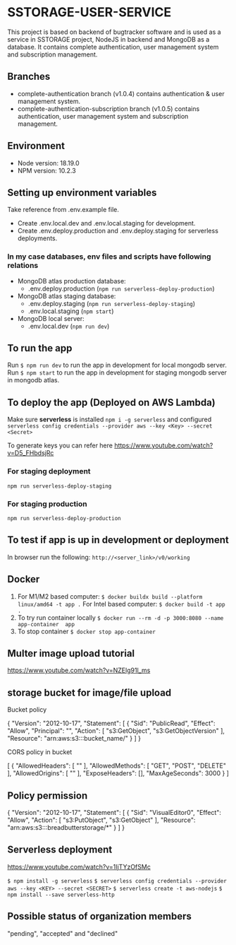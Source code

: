 # SSTORAGE-USER-SERVICE

This project is based on backend of bugtracker software and is used as a service in SSTORAGE project, NodeJS in backend and MongoDB as a database. It contains complete authentication, user management system and subscription management.

## Branches
- complete-authentication branch (v1.0.4) contains authentication & user management system.
- complete-authentication-subscription branch (v1.0.5) contains authentication, user management system and subscription management.


## Environment
- Node version: 18.19.0
- NPM version: 10.2.3

## Setting up environment variables
Take reference from .env.example file.
- Create .env.local.dev and .env.local.staging for development.
- Create .env.deploy.production and .env.deploy.staging for serverless deployments.

### In my case databases, env files and scripts have following relations
- MongoDB atlas production database:
    - .env.deploy.production (`npm run serverless-deploy-production`)
- MongoDB atlas staging database:
    - .env.deploy.staging (`npm run serverless-deploy-staging`)
    - .env.local.staging (`npm start`)
- MongoDB local server:
    - .env.local.dev (`npm run dev`)

## To run the app
Run `$ npm run dev` to run the app in development for local mongodb server.
Run `$ npm start` to run the app in development for staging mongodb server in mongodb atlas.

## To deploy the app (Deployed on AWS Lambda)
Make sure **serverless** is installed `npm i -g serverless` and configured `serverless config credentials --provider aws --key <Key> --secret <Secret>`

To generate keys you can refer here https://www.youtube.com/watch?v=D5_FHbdsjRc

### For staging deployment
`npm run serverless-deploy-staging`

### For staging production
`npm run serverless-deploy-production`

## To test if app is up in development or deployment
In browser run the following: `http://<server_link>/v0/working`

## Docker
1. For M1/M2 based computer:
`$ docker buildx build --platform linux/amd64 -t app .`
 For Intel based computer:
`$ docker build -t app .`
2. To try run container locally
`$ docker run --rm -d -p 3000:8080 --name app-container  app`
3. To stop container
`$ docker stop app-container`


## Multer image upload tutorial
https://www.youtube.com/watch?v=NZElg91l_ms
## storage bucket for image/file upload
Bucket policy



{
    "Version": "2012-10-17",
    "Statement": [
        {
            "Sid": "PublicRead",
            "Effect": "Allow",
            "Principal": "",
            "Action": [
                "s3:GetObject",
                "s3:GetObjectVersion"
            ],
            "Resource": "arn:aws:s3:::bucket_name/"
        }
    ]
}



CORS policy in bucket



[
    {
        "AllowedHeaders": [
            ""
        ],
        "AllowedMethods": [
            "GET",
            "POST",
            "DELETE"
        ],
        "AllowedOrigins": [
            ""
        ],
        "ExposeHeaders": [],
        "MaxAgeSeconds": 3000
    }
]

## Policy permission
{
    "Version": "2012-10-17",
    "Statement": [
        {
            "Sid": "VisualEditor0",
            "Effect": "Allow",
            "Action": [
                "s3:PutObject",
                "s3:GetObject"
            ],
            "Resource": "arn:aws:s3:::breadbutterstorage/*"
        }
    ]
}

## Serverless deployment
https://www.youtube.com/watch?v=1IjTYzOfSMc

```$ npm install -g serverless```
```$ serverless config credentials --provider aws --key <KEY> --secret <SECRET>```
```$ serverless create -t aws-nodejs```
```$ npm install --save serverless-http```


## Possible status of organization members
"pending", "accepted" and "declined"